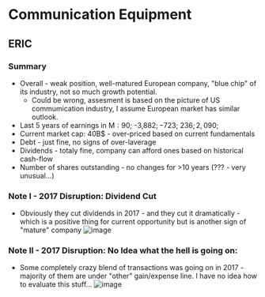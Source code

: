 # Communication Equipment

## ERIC
### Summary
- Overall - weak position, well-matured European company, "blue chip" of its industry, not so much growth potential.
  - Could be wrong, assesment is based on the picture of US commumication industry, I assume European market has similar outlook.
- Last 5 years of earnings in M$: 90$; -3,882$;	-723$;	236$;	2,090$;	
- Current market cap: 40B$ - over-priced based on current fundamentals
- Debt - just fine, no signs of over-laverage
- Dividends - totaly fine, company can afford ones based on historical cash-flow
- Number of shares outstanding - no changes for >10 years (??? - very unusual...)

### Note I - 2017 Disruption: Dividend Cut
- Obviously they cut dividends in 2017 - and they cut it dramatically - which is a positive thing for current opportunity but is another sign of "mature" company
![image](https://user-images.githubusercontent.com/85560091/131202531-3747720e-7b22-4091-b975-4afafbeaeb6d.png)

### Note II - 2017 Disruption: No Idea what the hell is going on:
- Some completely crazy blend of transactions was going on in 2017 - majority of them are under "other" gain/expense line. I have no idea how to evaluate this stuff...
![image](https://user-images.githubusercontent.com/85560091/131202691-13859645-d068-4e19-a700-7b9c2065456b.png)
